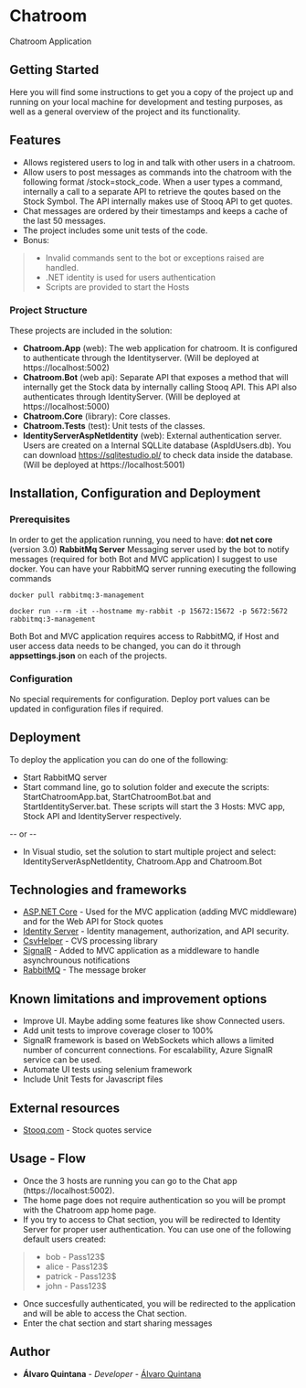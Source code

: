 # Chatroom
Chatroom Application

## Getting Started
Here you will find some instructions to get you a copy of the project up and running on your local machine for development and testing purposes, as well as a general overview of the project and its functionality.

## Features
* Allows registered users to log in and talk with other users in a chatroom.
* Allow users to post messages as commands into the chatroom with the following format /stock=stock_code. When a user types a command, internally a call to a separate API to retrieve the qoutes based on the Stock Symbol. The API internally makes use of Stooq API to get quotes. 
* Chat messages are ordered by their timestamps and keeps a cache of the last 50 messages.
* The project includes some unit tests of the code.
* Bonus:
>* Invalid commands sent to the bot or exceptions raised are handled.
>* .NET identity is used for users authentication
>* Scripts are provided to start the Hosts

### Project Structure

These projects are included in the solution:

* **Chatroom.App** (web): The web application for chatroom. It is configured to authenticate through the Identityserver. (Will be deployed at https://localhost:5002)
* **Chatroom.Bot** (web api): Separate API that exposes a method that will internally get the Stock data by internally calling Stooq API. This API also authenticates through IdentityServer. (Will be deployed at https://localhost:5000)
* **Chatroom.Core** (library): Core classes.
* **Chatroom.Tests** (test): Unit tests of the classes.
* **IdentityServerAspNetIdentity** (web): External authentication server. Users are created on a Internal SQLLite database (AspIdUsers.db). You can download https://sqlitestudio.pl/ to check data inside the database. (Will be deployed at https://localhost:5001)

## Installation, Configuration and Deployment

### Prerequisites

In order to get the application running, you need to have:
**dot net core** (version 3.0)
**RabbitMq Server** Messaging server used by the bot to notify messages (required for both Bot and MVC application)
I suggest to use docker. You can have your RabbitMQ server running executing the following commands
```
docker pull rabbitmq:3-management
```
```
docker run --rm -it --hostname my-rabbit -p 15672:15672 -p 5672:5672 rabbitmq:3-management
```
Both Bot and MVC application requires access to RabbitMQ, if Host and user access data needs to be changed, you can do it through **appsettings.json** on each of the projects.

### Configuration

No special requirements for configuration. Deploy port values can be updated in configuration files if required.

## Deployment

To deploy the application you can do one of the following:
* Start RabbitMQ server
* Start command line, go to solution folder and execute the scripts: StartChatroomApp.bat, StartChatroomBot.bat and StartIdentityServer.bat. These scripts will start the 3 Hosts: MVC app, Stock API and IdentityServer respectively.

-- or --

* In Visual studio, set the solution to start multiple project and select: IdentityServerAspNetIdentity, Chatroom.App and Chatroom.Bot

## Technologies and frameworks
* [ASP.NET Core](https://docs.microsoft.com/en-us/aspnet/core/?view=aspnetcore-3.1identity ) - Used for the MVC application (adding MVC middleware) and for the Web API for Stock quotes
* [Identity Server](https://identityserver.io/) - Identity management, authorization, and API security. 
* [CsvHelper](https://joshclose.github.io/CsvHelper/) - CVS processing library
* [SignalR](https://docs.microsoft.com/en-us/aspnet/core/signalr/introduction?view=aspnetcore-3.1) - Added to MVC application as a middleware to handle asynchrounous notifications
* [RabbitMQ](https://www.rabbitmq.com/) - The message broker

## Known limitations and improvement options

* Improve UI. Maybe adding some features like show Connected users.
* Add unit tests to improve coverage closer to 100%
* SignalR framework is based on WebSockets which allows a limited number of concurrent connections.  For escalability, Azure SignalR service can be used.
* Automate UI tests using selenium framework
* Include Unit Tests for Javascript files

## External resources

* [Stooq.com](https://stooq.com) - Stock quotes service

## Usage - Flow
* Once the 3 hosts are running you can go to the Chat app (https://localhost:5002). 
* The home page does not require authentication so you will be prompt with the Chatroom app home page.
* If you try to access to Chat section, you will be redirected to Identity Server for proper user authentication. You can use one of the following default users created:
>* bob - Pass123$
>* alice - Pass123$
>* patrick - Pass123$
>* john - Pass123$
* Once succesfully authenticated, you will be redirected to the application and will be able to access the Chat section.
* Enter the chat section and start sharing messages

## Author

* **Álvaro Quintana** - *Developer* - [Álvaro Quintana](https://github.com/aquintan)
